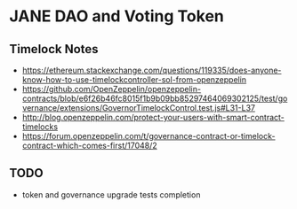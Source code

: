 # JANE DAO and Voting Token

## Timelock Notes
* https://ethereum.stackexchange.com/questions/119335/does-anyone-know-how-to-use-timelockcontroller-sol-from-openzeppelin
* https://github.com/OpenZeppelin/openzeppelin-contracts/blob/e6f26b46fc8015f1b9b09bb85297464069302125/test/governance/extensions/GovernorTimelockControl.test.js#L31-L37
* http://blog.openzeppelin.com/protect-your-users-with-smart-contract-timelocks
* https://forum.openzeppelin.com/t/governance-contract-or-timelock-contract-which-comes-first/17048/2

## TODO
* token and governance upgrade tests completion
